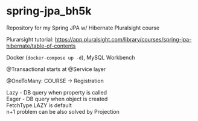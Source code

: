 # spring-jpa_bh5k
Repository for my Spring JPA w/ Hibernate Pluralsight course

Plurarsight tutorial: https://app.pluralsight.com/library/courses/spring-jpa-hibernate/table-of-contents

Docker (`docker-compose up -d`), MySQL Workbench 

@Transactional starts at @Service layer 


@OneToMany: COURSE -> Registration <br>

Lazy - DB query when property is called <br>
Eager - DB query when object is created <br>
FetchType.LAZY is default <br>
n+1 problem can be also solved by Projection
